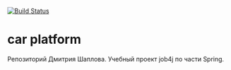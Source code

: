 [![Build Status](https://travis-ci.org/DmitriyShaplov/car_platform.svg?branch=master)](https://travis-ci.org/DmitriyShaplov/car_platform)

# car platform

Репозиторий Дмитрия Шаплова.
Учебный проект job4j по части Spring.